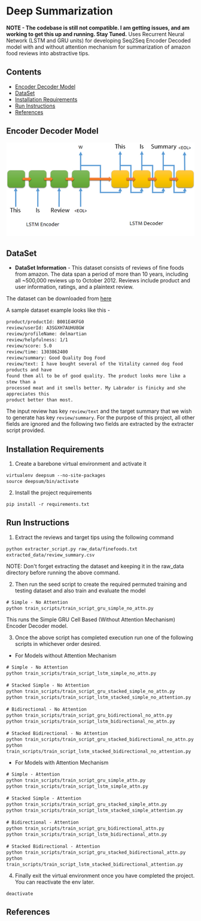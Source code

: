 # Deep Summarization
**NOTE - The codebase is still not compatible. I am getting issues, and am working to get this up and running. Stay Tuned.**
Uses Recurrent Neural Network (LSTM and GRU units) for developing Seq2Seq Encoder Decoded model with and without attention mechanism for summarization of amazon food reviews into abstractive tips.

## Contents
- [Encoder Decoder Model](#encoder-decoder-model)
- [DataSet](#dataset)
- [Installation Requirements](#installation-requirements)
- [Run Instructions](#run-instructions)
- [References](#references)

## Encoder Decoder Model
![Model](/assets/encoderdecoder.png)

## DataSet
- **DataSet Information** - This dataset consists of reviews of fine foods from amazon. The data span a period of more than 10 years, including all ~500,000 reviews up to October 2012. Reviews include product and user information, ratings, and a plaintext review.

The dataset can be downloaded from [here](https://snap.stanford.edu/data/web-FineFoods.html)

A sample dataset example looks like this - 
```
product/productId: B001E4KFG0
review/userId: A3SGXH7AUHU8GW
review/profileName: delmartian
review/helpfulness: 1/1
review/score: 5.0
review/time: 1303862400
review/summary: Good Quality Dog Food
review/text: I have bought several of the Vitality canned dog food products and have
found them all to be of good quality. The product looks more like a stew than a
processed meat and it smells better. My Labrador is finicky and she appreciates this
product better than most.
```

The input review has key `review/text` and the target summary that we wish to generate has key `review/summary`. For the purpose of this project, all other fields are ignored and the following two fields are extracted by the extracter script provided.


## Installation Requirements
1) Create a barebone virtual environment and activate it
```
virtualenv deepsum --no-site-packages
source deepsum/bin/activate
```

2) Install the project requirements
```
pip install -r requirements.txt
```

## Run Instructions

1) Extract the reviews and target tips using the following command
```
python extracter_script.py raw_data/finefoods.txt extracted_data/review_summary.csv
```
NOTE: Don't forget extracting the dataset and keeping it in the raw_data directory before running the above command.

2) Then run the seed script to create the required permuted training and testing dataset and also train and evaluate the model
```
# Simple - No Attention
python train_scripts/train_script_gru_simple_no_attn.py
```
This runs the Simple GRU Cell Based (Without Attention Mechanism) Encoder Decoder model.

3) Once the above script has completed execution run one of the following scripts in whichever order desired. 

- For Models without Attention Mechanism
    
```
# Simple - No Attention
python train_scripts/train_script_lstm_simple_no_attn.py

# Stacked Simple - No Attention
python train_scripts/train_script_gru_stacked_simple_no_attn.py
python train_scripts/train_script_lstm_stacked_simple_no_attention.py

# Bidirectional - No Attention
python train_scripts/train_script_gru_bidirectional_no_attn.py
python train_scripts/train_script_lstm_bidirectional_no_attn.py

# Stacked Bidirectional - No Attention
python train_scripts/train_script_gru_stacked_bidirectional_no_attn.py
python train_scripts/train_script_lstm_stacked_bidirectional_no_attention.py

```
    
- For Models with Attention Mechanism
 
```
# Simple - Attention
python train_scripts/train_script_gru_simple_attn.py
python train_scripts/train_script_lstm_simple_attn.py

# Stacked Simple - Attention
python train_scripts/train_script_gru_stacked_simple_attn.py
python train_scripts/train_script_lstm_stacked_simple_attention.py

# Bidirectional - Attention
python train_scripts/train_script_gru_bidirectional_attn.py
python train_scripts/train_script_lstm_bidirectional_attn.py

# Stacked Bidirectional - Attention
python train_scripts/train_script_gru_stacked_bidirectional_attn.py
python train_scripts/train_script_lstm_stacked_bidirectional_attention.py
```
    
4) Finally exit the virtual environment once you have completed the project. You can reactivate the env later.
```
deactivate
```

## References

